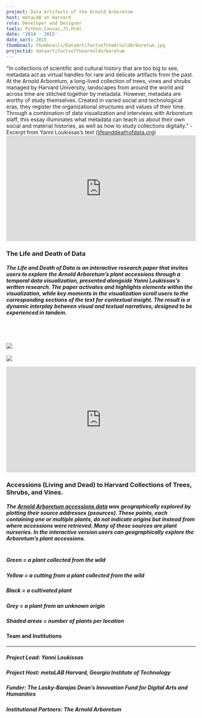 ```yaml
---
project: Data Artifacts of the Arnold Arboretum
host: metaLAB at Harvard
role: Developer and Designer
tools: Python,Canvas,JS,Html
date: '2014 - 2015'
date_sort: 2015
thumbnail: thumbnails/DataArtifactsoftheArnoldArboretum.jpg
projectid: dataartifactsofthearnoldarboretum
---
```


<!-- Project overview -->
<div class="project">
  "In collections of scientific and cultural history that are too big to see, metadata act as virtual handles for rare and delicate artifacts from the past. At the Arnold Arboretum, a long-lived collection of trees, vines and shrubs managed by Harvard University, landscapes from around the world and across time are stitched together by metadata. However, metadata are worthy of study themselves. Created in varied social and technological eras, they register the organizational structures and values of their time. Through a combination of data visualization and interviews with Arboretum staff, this essay illuminates what metadata can teach us about their own social and material histories, as well as how to study collections digitally." - Excerpt from Yanni Loukissas’s text (<a href="http://lifeanddeathofdata.org/" target="_blank">lifeanddeathofdata.org</a>)
</div>

<!-- Section: Sample project -->
<div class="project">
  <div style="padding:55.75% 0 0 0;position:relative;">
    <iframe
      allow="autoplay; fullscreen; picture-in-picture; clipboard-write; encrypted-media"
      frameborder="0"
      src="https://player.vimeo.com/video/142688645?h=1f25e51f47&amp;badge=0&amp;autopause=1&amp;player_id=0&amp;app_id=58479"
      style="position:absolute;top:0;left:0;width:100%;height:100%;"
      title="Life and Death of Data"
    ></iframe>
  </div>

  ### The Life and Death of Data

  ##### The Life and Death of Data is an interactive research paper that invites users to explore the Arnold Arboretum’s plant accessions through a temporal data visualization, presented alongside Yanni Loukissas’s written research. The paper activates and highlights elements within the visualization, while key moments in the visualization scroll users to the corresponding sections of the text for contextual insight. The result is a dynamic interplay between visual and textual narratives, designed to be experienced in tandem.

  <br/><br/>

  <a href="/media/ldd_set1b.jpg" target="_blank">![](/media/ldd_set1b.jpg)</a>
  <br/><br/>
  <a href="/media/ldd_set2b.jpg" target="_blank">![](/media/ldd_set2b.jpg)</a>

</div>

<!-- Section: Sample project -->
  <div class="project">
  <div style="padding:55.75% 0 0 0;position:relative;">
    <iframe
      allow="autoplay; fullscreen; picture-in-picture; clipboard-write; encrypted-media"
      frameborder="0"
      src="https://player.vimeo.com/video/142685054?h=41b3db3899&amp;badge=0&amp;autopause=1&amp;player_id=0&amp;app_id=58479"
      style="position:absolute;top:0;left:0;width:100%;height:100%;"
      title="Experimenting with Arnold Arboretum Plant data"
    ></iframe>
  </div>

  ### Accessions (Living and Dead) to Harvard Collections of Trees, Shrubs, and Vines.

  ##### The <a href="http://www.arboretum.harvard.edu/plants/data-resources/" target="_blank">Arnold Arboretum accessions data</a> was geographically explored by plotting their source addresses (psources). These points, each containing one or multiple plants, do not indicate origins but instead from where accessions were retrieved. Many of these sources are plant nurseries. In the interactive version users can geographically explore the Arboretum’s plant accessions.<br/><br/>
  
  ##### Green = a plant collected from the wild
  ##### Yellow = a cutting from a plant collected from the wild
  ##### Black = a cultivated plant
  ##### Grey = a plant from an unknown origin
  ##### Shaded areas = number of plants per location
</div>

<!-- Section: Credits -->
<div class="project-credits">

  #### Team and Institutions
  ---
  ##### Project Lead: Yanni Loukissas
  ##### Project Host: metaLAB Harvard, Georgia Institute of Technology 
  ##### Funder: The Lasky-Barajas Dean’s Innovation Fund for Digital Arts and Humanities
  ##### Institutional Partners: The Arnold Arboretum

</div>
